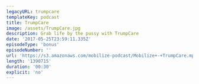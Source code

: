 ```yaml
---
legacyURL: trumpcare
templateKey: podcast
title: TrumpCare
image: /assets/TrumpCare.jpg
description: Grab life by the pussy with TrumpCare
date: '2017-05-25T23:59:11.335Z'
episodeType: 'bonus'
episodeNumber: ''
url: 'https://s3.amazonaws.com/mobilize-podcast/Mobilize+-+TrumpCare.mp3'
length: '1390715'
duration: '00:30'
explicit: 'no'
---
```

